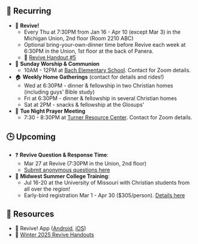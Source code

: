 ## 🔁 Recurring
- 🙌 **Revive!**
    - Every Thu at 7:30PM from Jan 16 - Apr 10 (except Mar 3) in the Michigan Union, 2nd floor (Room 2210 ABC)
    - Optional bring-your-own-dinner time before Revive each week at 6:30PM in the Union, 1st floor at the back of Panera.
    - 📄 [Revive Handout #5](https://drive.google.com/file/d/1Wc2fboZsJHrdS0B7DL3f7Ta3Ny1ySi0w/view?usp=drive_link)
- 🙌 **Sunday Worship & Communion**
    - 10AM - 12PM at [Bach Elementary School](https://maps.app.goo.gl/dZPSs5uELxZ6f25e6). Contact for Zoom details.
- 🏠 **Weekly Home Gatherings** (contact for details and rides!)
    - Wed at 6:30PM - dinner & fellowship in two Christian homes (including guys' Bible study)
    - Fri at 6:30PM - dinner & fellowship in several Christian homes
    - Sat at 2PM - snacks & fellowship at the Glosups'
- 🙏 **Tue Night Prayer Meeting**
    - 7:30 - 8:30PM at [Turner Resource Center](https://maps.app.goo.gl/68Ut4Q6T4kP9o5zT6). Contact for Zoom details.

## 🕒 Upcoming
- ❓ **Revive Question & Response Time**:
    - Mar 27 at Revive (7:30PM in the Union, 2nd floor)
    - [Submit anonymous questions here](https://forms.gle/MAGsXMqEXoXRazyJ6)
- 🙌 **Midwest Summer College Training**:
    - Jul 16-20 at the University of Missouri with Christian students from all over the region!
    - Early-bird registration Mar 1 - Apr 30 ($305/person). [Details here](https://www.collegetraining.org/)

## 📖 Resources
- 📱 Revive! App ([Android](https://play.google.com/store/apps/details?id=com.newandromo.dev2292363.app3300238&pcampaignid=web_share), [iOS](https://apps.apple.com/us/app/revive/id6473073801?platform=iphone))
- 📄 [Winter 2025 Revive Handouts]([https://drive.google.com/drive/folders/1ET9nK7HIynR2FEpGmpnasVpP_ntsFE1s?usp=drive_link](https://drive.google.com/drive/folders/1NNzmlFKc6CyKnoH7LbPYm6oF6j5LY5qO?usp=drive_link))
